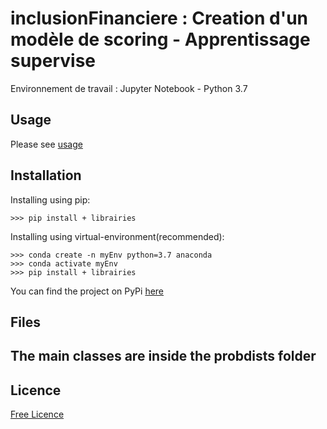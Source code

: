 # inclusionFinanciere  : Creation d'un modèle de scoring - Apprentissage supervise

  Environnement de travail : Jupyter Notebook - Python 3.7

## Usage
Please see [usage](https://www.imf.org/external/french/np/seminars/2015/brazzaville/pdf/AgueraFR.pdf)

## Installation

Installing using pip:
```
>>> pip install + librairies
```

Installing using virtual-environment(recommended):
```
>>> conda create -n myEnv python=3.7 anaconda
>>> conda activate myEnv
>>> pip install + librairies
```

You can find the project on PyPi [here](https://pypi.org/project/probdists/)


## Files

The main classes are inside the probdists folder
- 

## Licence

[Free Licence](LICENCE.txt)

